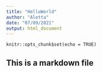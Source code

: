 ```yaml
---
title: "HelloWorld"
author: "Aletta"
date: "07/09/2021"
output: html_document
---
```


```{r setup, include=FALSE}
knitr::opts_chunk$set(echo = TRUE)
```

## This is a markdown file


